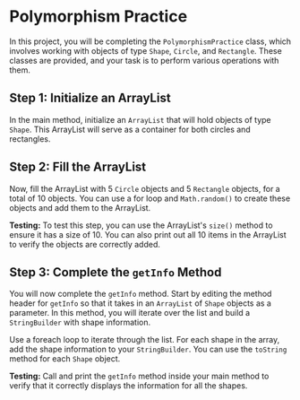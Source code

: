 # Polymorphism Practice

In this project, you will be completing the `PolymorphismPractice` class, which involves working with objects of type `Shape`, `Circle`, and `Rectangle`. These classes are provided, and your task is to perform various operations with them.

## Step 1: Initialize an ArrayList

In the main method, initialize an `ArrayList` that will hold objects of type `Shape`. This ArrayList will serve as a container for both circles and rectangles.

## Step 2: Fill the ArrayList

Now, fill the ArrayList with 5 `Circle` objects and 5 `Rectangle` objects, for a total of 10 objects. You can use a for loop and `Math.random()` to create these objects and add them to the ArrayList.

**Testing:** To test this step, you can use the ArrayList's `size()` method to ensure it has a size of 10. You can also print out all 10 items in the ArrayList to verify the objects are correctly added.

## Step 3: Complete the `getInfo` Method

You will now complete the `getInfo` method. Start by editing the method header for `getInfo` so that it takes in an `ArrayList` of `Shape` objects as a parameter. In this method, you will iterate over the list and build a `StringBuilder` with shape information.

Use a foreach loop to iterate through the list. For each shape in the array, add the shape information to your `StringBuilder`. You can use the `toString` method for each `Shape` object.

**Testing:** Call and print the `getInfo` method inside your main method to verify that it correctly displays the information for all the shapes.
